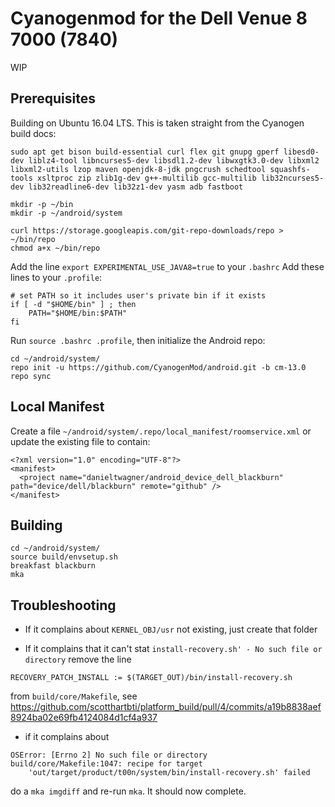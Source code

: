 # Cyanogenmod for the Dell Venue 8 7000 (7840)

WIP

## Prerequisites

Building on Ubuntu 16.04 LTS. This is taken straight from the Cyanogen build docs:
```
sudo apt get bison build-essential curl flex git gnupg gperf libesd0-dev liblz4-tool libncurses5-dev libsdl1.2-dev libwxgtk3.0-dev libxml2 libxml2-utils lzop maven openjdk-8-jdk pngcrush schedtool squashfs-tools xsltproc zip zlib1g-dev g++-multilib gcc-multilib lib32ncurses5-dev lib32readline6-dev lib32z1-dev yasm adb fastboot

mkdir -p ~/bin
mkdir -p ~/android/system

curl https://storage.googleapis.com/git-repo-downloads/repo > ~/bin/repo
chmod a+x ~/bin/repo
```

Add the line `export EXPERIMENTAL_USE_JAVA8=true` to your `.bashrc`
Add these lines to your `.profile`:
```
# set PATH so it includes user's private bin if it exists
if [ -d "$HOME/bin" ] ; then
    PATH="$HOME/bin:$PATH"
fi
```

Run `source .bashrc .profile`, then initialize the Android repo:
```
cd ~/android/system/
repo init -u https://github.com/CyanogenMod/android.git -b cm-13.0
repo sync
```

## Local Manifest

Create a file `~/android/system/.repo/local_manifest/roomservice.xml` or update the existing file to contain:
```
<?xml version="1.0" encoding="UTF-8"?>
<manifest>
  <project name="danieltwagner/android_device_dell_blackburn" path="device/dell/blackburn" remote="github" />
</manifest>
```

## Building

```
cd ~/android/system/
source build/envsetup.sh
breakfast blackburn
mka
```

## Troubleshooting

- If it complains about `KERNEL_OBJ/usr` not existing, just create that folder

- If it complains that it can't stat `install-recovery.sh' - No such file or directory` remove the line
```
RECOVERY_PATCH_INSTALL := $(TARGET_OUT)/bin/install-recovery.sh
```
from `build/core/Makefile`, see https://github.com/scotthartbti/platform_build/pull/4/commits/a19b8838aef8924ba02e69fb4124084d1cf4a937

- if it complains about
```
OSError: [Errno 2] No such file or directory
build/core/Makefile:1047: recipe for target
    'out/target/product/t00n/system/bin/install-recovery.sh' failed
```
do a `mka imgdiff` and re-run `mka`. It should now complete.
